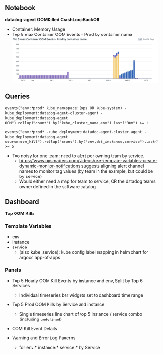## Notebook

**datadog-agent OOMKilled CrashLoopBackOff**

- Container: Memory Usage
- Top 5 max Container OOM Events - Prod by container name
![Timeseries visualization: Top 5 max Container OOM Events - Prod by container name](./Container_OOM_Events.png)


## Queries

```datadog
events("env:*prod* kube_namespace:(ops OR kube-system) -kube_deployment:datadog-agent-cluster-agent -
kube_deployment:datadog-agent OOM").rollup("count").by("kube_cluster_name,env").last("30m") >= 1
```

```datadog
events("env:*prod* -kube_deployment:datadog-agent-cluster-agent -kube_deployment:datadog-agent
source:oom_kill").rollup("count").by("env,dbt_instance,service").last("30m") >= 5
```

- Too noisy for one team; need to alert per owning team by service.
  - https://www.opsmatters.com/videos/use-template-variables-create-dynamic-monitor-notifications suggests aligning alert channel
names to monitor tag values (by team in the example, but could be by service)
  - Would either need a map for team to service, OR the datadog teams owner defined in the software catalog

## Dashboard

**Top OOM Kills**

### Template Variables

- env
- instance
- service
  - (also kube_service): kube config label mapping in helm chart for argocd app-of-apps

### Panels

- Top 5 Hourly OOM Kill Events by instance and env, Split by Top 6 Services
  - Individual timeseries bar widgets set to dashboard time range

- Top 5 Prod OOM Kills by Service and instance
  - Single timeseries line chart of top 5 instance / service combo (including `undefined`)

- OOM Kill Event Details
- Warning and Error Log Patterns
  - for env:* instance:* service:* by Service

